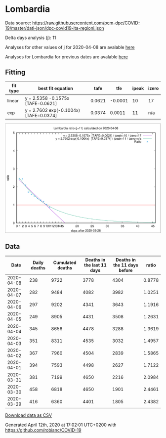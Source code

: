 # Lombardia

Data source: https://raw.githubusercontent.com/pcm-dpc/COVID-19/master/dati-json/dpc-covid19-ita-regioni.json

Delta days analysis (j): 11

Analyses for other values of j for 2020-04-08 are avalable [here](../2020-04-08/README.md)

Analyses for Lombardia for previous dates are avalable [here](../README.md)

## Fitting 
|fit type|best fit equation|tafe|tfe|ipeak|izero|
|-------|-----|--------|------|---|---|
|linear|y = 2.5358 -0.1575x  [TAFE=0.0621]|0.0621|-0.0001|10|17|
|exp|y = 2.7602 exp(-0.1004x)  [TAFE=0.0374]|0.0374|0.0011|11|n/a|

![Plot](COVID-19_lombardia_j11_2020-04-08.png)

## Data
|Date|Daily deaths|Cumulated deaths|Deaths in the last 11 days|Deaths in the 11 days before|ratio|
|----|----------|-----------|-------|--------------------|-----|
|2020-04-08|238|9722|3778|4304|0.8778|
|2020-04-07|282|9484|4082|3982|1.0251|
|2020-04-06|297|9202|4341|3643|1.1916|
|2020-04-05|249|8905|4431|3508|1.2631|
|2020-04-04|345|8656|4478|3288|1.3619|
|2020-04-03|351|8311|4535|3032|1.4957|
|2020-04-02|367|7960|4504|2839|1.5865|
|2020-04-01|394|7593|4498|2627|1.7122|
|2020-03-31|381|7199|4650|2216|2.0984|
|2020-03-30|458|6818|4650|1901|2.4461|
|2020-03-29|416|6360|4401|1805|2.4382|

[Download data as CSV](COVID-19_lombardia_j11_2020-04-08.csv)

Generated April 12th, 2020 at 17:02:01 UTC+0200 with https://github.com/robianc/COVID-19
